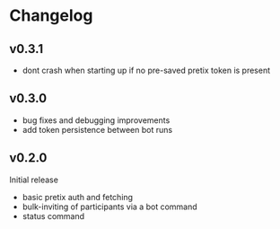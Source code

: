 # Changelog

## v0.3.1
- dont crash when starting up if no pre-saved pretix token is present

## v0.3.0

- bug fixes and debugging improvements
- add token persistence between bot runs


## v0.2.0

Initial release
- basic pretix auth and fetching
- bulk-inviting of participants via a bot command
- status command